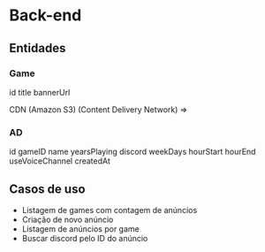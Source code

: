 # Back-end

## Entidades

### Game

id 
title
bannerUrl

CDN (Amazon S3) (Content Delivery Network) =>

### AD

id
gameID
name
yearsPlaying
discord
weekDays
hourStart
hourEnd
useVoiceChannel
createdAt

## Casos de uso

- Listagem de games com contagem de anúncios
- Criação de novo anúncio
- Listagem de anúncios por game
- Buscar discord pelo ID do anúncio